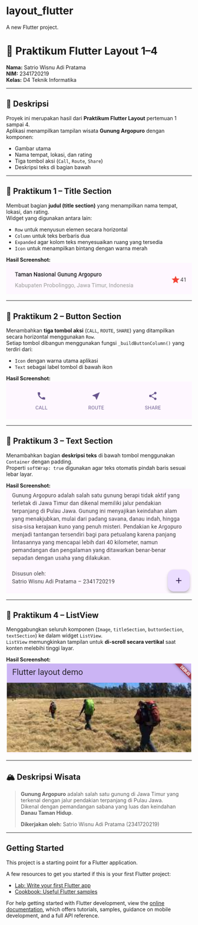 # layout_flutter

A new Flutter project.

# 🌄 Praktikum Flutter Layout 1–4

**Nama:** Satrio Wisnu Adi Pratama  
**NIM:** 2341720219  
**Kelas:** D4 Teknik Informatika

---

## 📘 Deskripsi

Proyek ini merupakan hasil dari **Praktikum Flutter Layout** pertemuan 1 sampai 4.  
Aplikasi menampilkan tampilan wisata **Gunung Argopuro** dengan komponen:

- Gambar utama
- Nama tempat, lokasi, dan rating
- Tiga tombol aksi (`Call`, `Route`, `Share`)
- Deskripsi teks di bagian bawah

---

## 🧩 Praktikum 1 – Title Section

Membuat bagian **judul (title section)** yang menampilkan nama tempat, lokasi, dan rating.  
Widget yang digunakan antara lain:

- `Row` untuk menyusun elemen secara horizontal
- `Column` untuk teks berbaris dua
- `Expanded` agar kolom teks menyesuaikan ruang yang tersedia
- `Icon` untuk menampilkan bintang dengan warna merah

**Hasil Screenshot:**  
![Praktikum 1](screenshots/praktikum1.png)

---

## 🧩 Praktikum 2 – Button Section

Menambahkan **tiga tombol aksi** (`CALL`, `ROUTE`, `SHARE`) yang ditampilkan secara horizontal menggunakan `Row`.  
Setiap tombol dibangun menggunakan fungsi `_buildButtonColumn()` yang terdiri dari:

- `Icon` dengan warna utama aplikasi
- `Text` sebagai label tombol di bawah ikon

**Hasil Screenshot:**  
![Praktikum 2](screenshots/praktikum2.png)

---

## 🧩 Praktikum 3 – Text Section

Menambahkan bagian **deskripsi teks** di bawah tombol menggunakan `Container` dengan padding.  
Properti `softWrap: true` digunakan agar teks otomatis pindah baris sesuai lebar layar.

**Hasil Screenshot:**  
![Praktikum 3](screenshots/praktikum3.png)

---

## 🧩 Praktikum 4 – ListView

Menggabungkan seluruh komponen (`Image`, `titleSection`, `buttonSection`, `textSection`) ke dalam widget `ListView`.  
`ListView` memungkinkan tampilan untuk **di-scroll secara vertikal** saat konten melebihi tinggi layar.

**Hasil Screenshot:**  
![Praktikum 4](screenshots/praktikum4.png)

---

## 🏔️ Deskripsi Wisata

> **Gunung Argopuro** adalah salah satu gunung di Jawa Timur yang terkenal dengan jalur pendakian terpanjang di Pulau Jawa.  
> Dikenal dengan pemandangan sabana yang luas dan keindahan **Danau Taman Hidup**.
>
> **Dikerjakan oleh:** Satrio Wisnu Adi Pratama (2341720219)

---

## Getting Started

This project is a starting point for a Flutter application.

A few resources to get you started if this is your first Flutter project:

- [Lab: Write your first Flutter app](https://docs.flutter.dev/get-started/codelab)
- [Cookbook: Useful Flutter samples](https://docs.flutter.dev/cookbook)

For help getting started with Flutter development, view the
[online documentation](https://docs.flutter.dev/), which offers tutorials,
samples, guidance on mobile development, and a full API reference.
